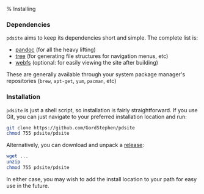 % Installing

### Dependencies

`pdsite` aims to keep its dependencies short and simple. The complete list is:

- [pandoc](http://pandoc.org/) (for all the heavy lifting)
- [tree](http://mama.indstate.edu/users/ice/tree/) (for generating file structures for navigation menus, etc)
- [webfs](http://linux.bytesex.org/misc/webfs.html) (optional: for easily viewing the site after building)

These are generally available through your system package manager's repositories (`brew`, `apt-get`, `yum`, `pacman`, etc)

### Installation

`pdsite` is just a shell script, so installation is fairly straightforward. If you use Git, you can just navigate to your preferred installation location and run:

```sh
git clone https://github.com/GordStephen/pdsite 
chmod 755 pdsite/pdsite
```

Alternatively, you can download and unpack a [release](https://github.com/GordStephen/pdsite/releases):

```sh
wget ...
unzip
chmod 755 pdsite/pdsite
```
In either case, you may wish to add the install location to your path for easy use in the future.
